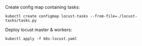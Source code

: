 Create config map containing tasks:

    kubectl create configmap locust-tasks --from-file=./locust-tasks/tasks.py

Deploy locust master & workers:

    kubectl apply -f k8s-locust.yaml
